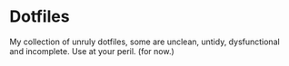 # Dotfiles
My collection of unruly dotfiles, some are unclean, untidy, dysfunctional and incomplete. Use at your peril. (for now.)
